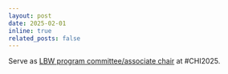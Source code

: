 ```yaml
---
layout: post
date: 2025-02-01
inline: true
related_posts: false
---
```


Serve as <a href="https://chi2025.acm.org/for-authors/late-breaking-work/">LBW program committee/associate chair</a>  at #CHI2025.
